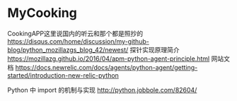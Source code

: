# MyCooking
CookingAPP这里说国内的听云和那个都是照抄的
https://disqus.com/home/discussion/my-github-blog/python_mozillazgs_blog_42/newest/
探针实现原理简介   https://mozillazg.github.io/2016/04/apm-python-agent-principle.html
网站文档 https://docs.newrelic.com/docs/agents/python-agent/getting-started/introduction-new-relic-python

Python 中 import 的机制与实现 http://python.jobbole.com/82604/
